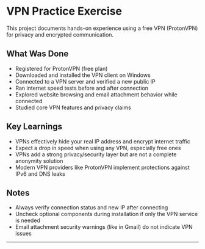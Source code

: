 # VPN Practice Exercise

This project documents hands-on experience using a free VPN (ProtonVPN) for privacy and encrypted communication.

## What Was Done

- Registered for ProtonVPN (free plan)
- Downloaded and installed the VPN client on Windows
- Connected to a VPN server and verified a new public IP
- Ran internet speed tests before and after connection
- Explored website browsing and email attachment behavior while connected
- Studied core VPN features and privacy claims

## Key Learnings

- VPNs effectively hide your real IP address and encrypt internet traffic
- Expect a drop in speed when using any VPN, especially free ones
- VPNs add a strong privacy/security layer but are not a complete anonymity solution
- Modern VPN providers like ProtonVPN implement protections against IPv6 and DNS leaks

## Notes

- Always verify connection status and new IP after connecting
- Uncheck optional components during installation if only the VPN service is needed
- Email attachment security warnings (like in Gmail) do not indicate VPN issues

---
